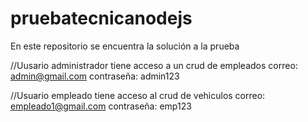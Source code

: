 # pruebatecnicanodejs
En este repositorio se encuentra la solución a la prueba   

//Uusario administrador  tiene acceso a un crud de empleados
correo: admin@gmail.com
contraseña: admin123

//Usuario empleado tiene acceso al crud de vehiculos
correo: empleado1@gmail.com
contraseña: emp123
